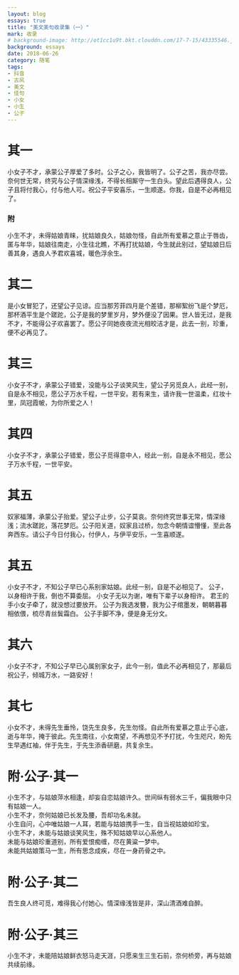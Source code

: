 ```yaml
---
layout: blog
essays: true
title: "美文美句收录集（一）"
mark: 收录
# background-image: http://ot1cc1u9t.bkt.clouddn.com/17-7-15/43335546.jpg
background: essays
date: 2018-06-26
category: 随笔
tags:
- 抖音
- 古风
- 美文
- 佳句
- 小女
- 小生
- 公子
---
```


# 其一
小女子不才，承蒙公子厚爱了多时。公子之心，我皆明了。公子之苦，我亦尽尝。奈何世无常，终究与公子情深缘浅，不得长相厮守一生白头。望此后遇得良人，公子且将付我心，付与他人可。祝公子平安喜乐，一生顺遂。你我，自是不必再相见了。
### 附
小生不才，未得姑娘青睐，扰姑娘良久，姑娘勿怪，自此所有爱慕之意止于唇齿，匿与年华，姑娘往南走，小生往北瞧，不再打扰姑娘，今生就此别过，望姑娘日后善其身，遇良人予君欢喜城，暖色浮余生。

# 其二
是小女冒犯了，还望公子见谅。应当那芳菲四月是个差错，那柳絮纷飞是个梦厄，那杯酒平生是个蹉跎，公子是我的梦里岁月，梦外便没了因果。世人皆无过，是我不才，不能得公子欢喜罢了。愿公子同她夜夜流光相皎洁才是，此去一别，珍重，便不必再见了。

# 其三
小女子不才，承蒙公子错爱，没能与公子谈笑风生，望公子另觅良人，此经一别，自是永不相见，愿公子万水千程，一世平安。若有来生，请许我一世温柔，红妆十里，凤冠霞帔，为你所爱之人！

# 其四
小女子不才，承蒙公子错爱，愿公子觅得意中人，经此一别，自是永不相见，愿公子万水千程，一世平安。

# 其五
奴家福薄，承蒙公子抬爱。望公子止步，公子莫哀。奈何终究世事无常，情深缘浅；流水蹉跎，落花梦厄。公子阳关道，奴家且过桥，勿念今朝情谊懵懂，至此各奔西东。请公子今日付我心，付伊人，与伊平安乐，一生喜顺遂。

# 其五
小女子不才，不知公子早已心系别家姑娘。此经一别，自是不必相见了。 公子，以身相许于我，倒也不算委屈。 小女子无以为谢，唯有下辈子以身相许。 君王的手小女子牵了，就没想过要放开。 公子为我选发簪，我为公子绾墨发，朝朝暮暮相依偎，梳尽青丝鬓霜白。 公子手脚不净，便是身无分文。

# 其六
小女子不才，不知公子早已心属别家女子，此今一别，值此不必再相见了，那最后祝公子，倾城万水，一路安好！

# 其七
小女不才，未得先生垂怜，饶先生良多，先生勿怪。自此所有爱慕之意止于心底，逝与年华，掩于彼此。先生南往，小女南望，不再想见不予打扰，今生咫尺，盼先生早遇红袖，伴于先生，于先生添香研磨，共复余生。

# 附·公子·其一
小生不才，与姑娘萍水相逢，却妄自恋姑娘许久。世间纵有弱水三千，偏我眼中只有姑娘一人。  
小生不才，奈何姑娘已长发及腰，吾却功名未就。  
小生自问，心中唯姑娘一人耳，若能与姑娘携手一生，自当视姑娘如珍宝。  
小生不才，未能与姑娘谈笑风生，殊不知姑娘早以心系他人。  
未能与姑娘珍重道别，所有爱恨痴缠，尽在黄粱一梦中。  
未能共姑娘策马一生，所有思念成疾，尽在一身药骨之中。

# 附·公子·其二
吾生良人终可觅，难得我心付她心。情深缘浅皆是非，深山清酒难自醉。

# 附·公子·其三
小生不才，未能陪姑娘鲜衣怒马走天涯，只愿来生三生石前，奈何桥旁，再与姑娘共续前缘。


